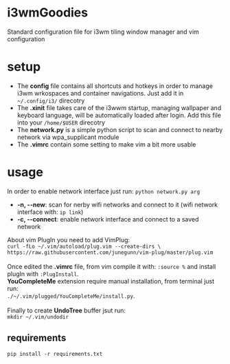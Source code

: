 # i3wmGoodies
Standard configuration file for i3wm tiling window manager and vim configuration

# setup
* The __config__ file contains all shortcuts and hotkeys in order to manage i3wm wrkospaces and container navigations. Just add it in `~/.config/i3/` direcotry
* The __.xinit__ file takes care of the i3wwm startup, managing wallpaper and keyboard language, will be automatically loaded after login. Add this file into your `/home/$USER` direcotry 
* The __network.py__ is a simple python script to scan and connect to nearby network via wpa_supplicant module
* The __.vimrc__ contain some setting to make vim a bit more usable

# usage
In order to enable network interface just run: `python network.py arg`</br>
* __-n, --new__: scan for nerby wifi networks and connect to it (wifi network interface with: `ip link`)</br>
* __-c, --connect__: enable network interface and connect to a saved network<br>

About vim PlugIn you need to add VimPlug: <br>
`curl -fLo ~/.vim/autoload/plug.vim --create-dirs \` <br>
 `https://raw.githubusercontent.com/junegunn/vim-plug/master/plug.vim`<br>
 <br>
 Once edited the __.vimrc__ file, from vim compile it with: `:source %` and install plugIn with `:PlugInstall`.<br>
 __YouCompleteMe__ extension require manual installation, from terminal just run:<br>
 `./~/.vim/plugged/YouCompleteMe/install.py`.
 <br><br>
 Finally to create __UndoTree__ buffer jsut run:<br>
 `mkdir ~/.vim/undodir`
 
## requirements
`pip install -r requirements.txt`
